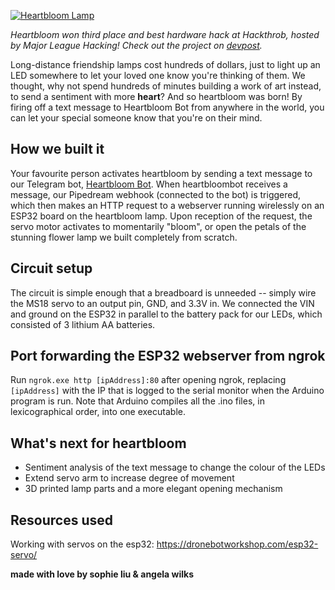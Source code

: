 [![Heartbloom Lamp](https://i.imgur.com/TOn8VLo.png "Heartbloom Lamp")](http://i.imgur.com/TOn8VLo.png "Heartbloom Lamp")

*Heartbloom won third place and best hardware hack at Hackthrob, hosted by Major League Hacking! Check out the project on [devpost](https://devpost.com/software/heartbloom "devpost").*

Long-distance friendship lamps cost hundreds of dollars, just to light up an LED somewhere to let your loved one know you're thinking of them. We thought, why not spend hundreds of minutes building a work of art instead, to send a sentiment with more **heart**? And so heartbloom was born! By firing off a text message to Heartbloom Bot from anywhere in the world, you can let your special someone know that you're on their mind.


## How we built it
Your favourite person activates heartbloom by sending a text message to our Telegram bot, [Heartbloom Bot](http://t.me/heartbloombot "heartbloombot"). When heartbloombot receives a message, our Pipedream webhook (connected to the bot) is triggered, which then makes an HTTP request to a webserver running wirelessly on an ESP32 board on the heartbloom lamp. Upon reception of the request, the servo motor activates to momentarily "bloom", or open the petals of the stunning flower lamp we built completely from scratch.

## Circuit setup
The circuit is simple enough that a breadboard is unneeded -- simply wire the MS18 servo to an output pin, GND, and 3.3V in. We connected the VIN and ground on the ESP32 in parallel to the battery pack for our LEDs, which consisted of 3 lithium AA batteries.

## Port forwarding the ESP32 webserver from ngrok
Run `ngrok.exe http [ipAddress]:80` after opening ngrok, replacing `[ipAddress]` with the IP that is logged to the serial monitor when the Arduino program is run. Note that Arduino compiles all the .ino files, in lexicographical order, into one executable.

## What's next for heartbloom
- Sentiment analysis of the text message to change the colour of the LEDs
- Extend servo arm to increase degree of movement
- 3D printed lamp parts and a more elegant opening mechanism

## Resources used
Working with servos on the esp32: https://dronebotworkshop.com/esp32-servo/

**made with love by sophie liu & angela wilks**
